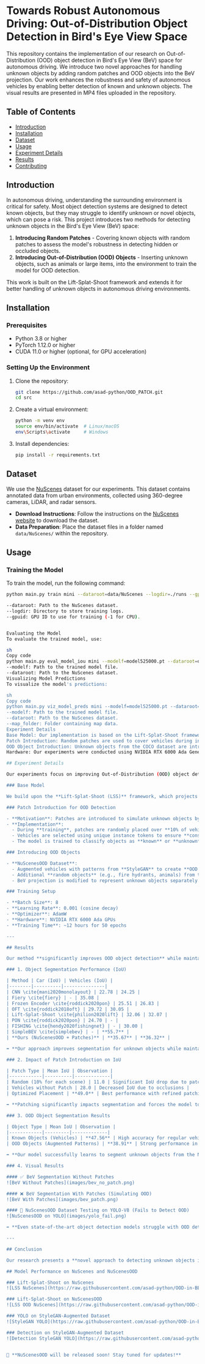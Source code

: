 # Towards Robust Autonomous Driving: Out-of-Distribution Object Detection in Bird's Eye View Space

This repository contains the implementation of our research on Out-of-Distribution (OOD) object detection in Bird's Eye View (BeV) space for autonomous driving. We introduce two novel approaches for handling unknown objects by adding random patches and OOD objects into the BeV projection. Our work enhances the robustness and safety of autonomous vehicles by enabling better detection of known and unknown objects. The visual results are presented in MP4 files uploaded in the repository.

## Table of Contents

- [Introduction](#introduction)
- [Installation](#installation)
- [Dataset](#dataset)
- [Usage](#usage)
- [Experiment Details](#experiment-details)
- [Results](#results)
- [Contributing](#contributing)

## Introduction

In autonomous driving, understanding the surrounding environment is critical for safety. Most object detection systems are designed to detect known objects, but they may struggle to identify unknown or novel objects, which can pose a risk. This project introduces two methods for detecting unknown objects in the Bird's Eye View (BeV) space:

1. **Introducing Random Patches** - Covering known objects with random patches to assess the model's robustness in detecting hidden or occluded objects.
2. **Introducing Out-of-Distribution (OOD) Objects** - Inserting unknown objects, such as animals or large items, into the environment to train the model for OOD detection.

This work is built on the Lift-Splat-Shoot framework and extends it for better handling of unknown objects in autonomous driving environments.

## Installation

### Prerequisites

- Python 3.8 or higher
- PyTorch 1.12.0 or higher
- CUDA 11.0 or higher (optional, for GPU acceleration)

### Setting Up the Environment

1. Clone the repository:

    ```sh
    git clone https://github.com/asad-python/OOD_PATCH.git
    cd src
    ```

2. Create a virtual environment:

    ```sh
    python -m venv env
    source env/bin/activate  # Linux/macOS
    env\Scripts\activate     # Windows
    ```

3. Install dependencies:

    ```sh
    pip install -r requirements.txt
    ```

## Dataset

We use the [NuScenes](https://www.NuScenes.org/) dataset for our experiments. This dataset contains annotated data from urban environments, collected using 360-degree cameras, LiDAR, and radar sensors.

- **Download Instructions**: Follow the instructions on the [NuScenes website](https://www.NuScenes.org/download) to download the dataset.
- **Data Preparation**: Place the dataset files in a folder named `data/NuScenes/` within the repository.

## Usage

### Training the Model

To train the model, run the following command:

```sh
python main.py train mini --dataroot=data/NuScenes --logdir=./runs --gpuid=-1

--dataroot: Path to the NuScenes dataset.
--logdir: Directory to store training logs.
--gpuid: GPU ID to use for training (-1 for CPU).


Evaluating the Model
To evaluate the trained model, use:

sh
Copy code
python main.py eval_model_iou mini --modelf=model525000.pt --dataroot=data/NuScenes
--modelf: Path to the trained model file.
--dataroot: Path to the NuScenes dataset.
Visualizing Model Predictions
To visualize the model's predictions:

sh
Copy code
python main.py viz_model_preds mini --modelf=model525000.pt --dataroot=data/NuScenes --map_folder=data/NuScenes
--modelf: Path to the trained model file.
--dataroot: Path to the NuScenes dataset.
--map_folder: Folder containing map data.
Experiment Details
Base Model: Our implementation is based on the Lift-Splat-Shoot framework.
Patch Introduction: Random patches are used to cover vehicles during inference to simulate occlusion.
OOD Object Introduction: Unknown objects from the COCO dataset are introduced during training to enhance the model's robustness.
Hardware: Our experiments were conducted using NVIDIA RTX 6000 Ada Generation GPUs.

## Experiment Details

Our experiments focus on improving Out-of-Distribution (OOD) object detection in the Bird's Eye View (BeV) space using our **NuScenesOOD** dataset and **patch introduction** techniques.

### Base Model

We build upon the **Lift-Splat-Shoot (LSS)** framework, which projects multi-camera images into a BeV representation for scene understanding in autonomous driving.

### Patch Introduction for OOD Detection

- **Motivation**: Patches are introduced to simulate unknown objects by occluding known vehicles.
- **Implementation**:
  - During **training**, patches are randomly placed over **10% of vehicles** in each scene.
  - Vehicles are selected using unique instance tokens to ensure **consistency across frames**.
  - The model is trained to classify objects as **known** or **unknown** without explicit OOD labels.

### Introducing OOD Objects

- **NuScenesOOD Dataset**:
  - Augmented vehicles with patterns from **StyleGAN** to create **OOD objects**.
  - Additional **random objects** (e.g., fire hydrants, animals) from the **COCO dataset** to simulate real-world OOD challenges.
  - BeV projection is modified to represent unknown objects separately.

### Training Setup

- **Batch Size**: 8
- **Learning Rate**: 0.001 (cosine decay)
- **Optimizer**: AdamW
- **Hardware**: NVIDIA RTX 6000 Ada GPUs
- **Training Time**: ~12 hours for 50 epochs

---

## Results

Our method **significantly improves OOD object detection** while maintaining strong performance for known objects.

### 1. Object Segmentation Performance (IoU)

| Method | Car (IoU) | Vehicles (IoU) |
|--------|----------|---------------|
| CNN \cite{mani2020monolayout} | 22.78 | 24.25 |
| Fiery \cite{fiery} | - | 35.08 |
| Frozen Encoder \cite{roddick2020pon} | 25.51 | 26.83 |
| OFT \cite{roddick2018oft} | 29.72 | 30.05 |
| Lift-Splat-Shoot \cite{philion2020lift} | 32.06 | 32.07 |
| PON \cite{roddick2020pon} | 24.70 | - |
| FISHING \cite{hendy2020fishingnet} | - | 30.00 |
| SimpleBEV \cite{simplebev} | - | **55.7** |
| **Ours (NuScenesOOD + Patches)** | **35.67** | **36.32** |

➡ **Our approach improves segmentation for unknown objects while maintaining high accuracy for known vehicles.**

### 2. Impact of Patch Introduction on IoU

| Patch Type | Mean IoU | Observation |
|------------|----------|-------------|
| Random (10% for each scene) | 11.0 | Significant IoU drop due to patches |
| Vehicles without Patch | 28.0 | Decreased IoU due to occlusions |
| Optimized Placement | **49.0** | Best performance with refined patching |

➡ **Patching significantly impacts segmentation and forces the model to learn better OOD object detection.**

### 3. OOD Object Segmentation Results

| Object Type | Mean IoU | Observation |
|------------|---------|-------------|
| Known Objects (Vehicles) | **47.56** | High accuracy for regular vehicles |
| OOD Objects (Augmented Patterns) | **38.91** | Strong performance in detecting unknown objects |

➡ **Our model successfully learns to segment unknown objects from the NuScenesOOD dataset!**

### 4. Visual Results

#### ✅ BeV Segmentation Without Patches
![BeV Without Patches](images/bev_no_patch.png)

#### ❌ BeV Segmentation With Patches (Simulating OOD)
![BeV With Patches](images/bev_patch.png)

#### 🚀 NuScenesOOD Dataset Testing on YOLO-V8 (Fails to Detect OOD)
![NuScenesOOD on YOLO](images/yolo_fail.png)

➡ **Even state-of-the-art object detection models struggle with OOD detection, highlighting the importance of our approach!**

---

## Conclusion

Our research presents a **novel approach to detecting unknown objects in autonomous driving using Bird’s Eye View (BeV) perception.** By introducing **random patches** and **OOD objects** through our **NuScenesOOD dataset**, we demonstrate significant improvements in **OOD detection** while maintaining high accuracy for known objects.

## Model Performance on NuScenes and NuScenesOOD

### Lift-Splat-Shoot on NuScenes
![LSS NuScenes](https://raw.githubusercontent.com/asad-python/OOD-in-BEV/main/data/nuscenes/lss_nuscenes-ezgif.com-video-to-gif-converter.gif)

### Lift-Splat-Shoot on NuScenesOOD
![LSS OOD NuScenes](https://raw.githubusercontent.com/asad-python/OOD-in-BEV/main/data/nuscenes/lss_OOD_nuscenes-ezgif.com-video-to-gif-converter.gif)

### YOLO on StyleGAN-Augmented Dataset
![StyleGAN YOLO](https://raw.githubusercontent.com/asad-python/OOD-in-BEV/main/data/nuscenes/STYLE_GAN_YOLO-ezgif.com-video-to-gif-converter.gif)

### Detection on StyleGAN-Augmented Dataset
![Detection StyleGAN YOLO](https://raw.githubusercontent.com/asad-python/OOD-in-BEV/main/data/nuscenes/DET_STYLE_GAN_YOLO1-ezgif.com-video-to-gif-converter.gif)


🚀 **NuScenesOOD will be released soon! Stay tuned for updates!**




